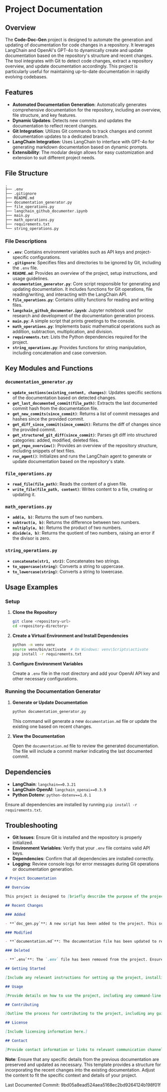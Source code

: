 # Project Documentation

## Overview

The **Code-Doc-Gen** project is designed to automate the generation and updating of documentation for code changes in a repository. It leverages LangChain and OpenAI's GPT-4o to dynamically create and update documentation based on the repository's structure and recent changes. The tool integrates with Git to detect code changes, extract a repository overview, and update documentation accordingly. This project is particularly useful for maintaining up-to-date documentation in rapidly evolving codebases.

## Features

- **Automated Documentation Generation**: Automatically generates comprehensive documentation for the repository, including an overview, file structure, and key features.
- **Dynamic Updates**: Detects new commits and updates the documentation to reflect recent changes.
- **Git Integration**: Utilizes Git commands to track changes and commit documentation updates to a dedicated branch.
- **LangChain Integration**: Uses LangChain to interface with GPT-4o for generating markdown documentation based on dynamic prompts.
- **Extensibility**: The modular design allows for easy customization and extension to suit different project needs.

## File Structure

```
.
├── .env
├── .gitignore
├── README.md
├── documentation_generator.py
├── file_operations.py
├── langchain_github_documenter.ipynb
├── main.py
├── math_operations.py
├── requirements.txt
└── string_operations.py
```

### File Descriptions

- **`.env`**: Contains environment variables such as API keys and project-specific configurations.
- **`.gitignore`**: Specifies files and directories to be ignored by Git, including the `.env` file.
- **`README.md`**: Provides an overview of the project, setup instructions, and usage guidelines.
- **`documentation_generator.py`**: Core script responsible for generating and updating documentation. It includes functions for Git operations, file reading/writing, and interacting with the LangChain API.
- **`file_operations.py`**: Contains utility functions for reading and writing files.
- **`langchain_github_documenter.ipynb`**: Jupyter notebook used for research and development of the documentation generation process.
- **`main.py`**: A simple script that prints greetings to the console.
- **`math_operations.py`**: Implements basic mathematical operations such as addition, subtraction, multiplication, and division.
- **`requirements.txt`**: Lists the Python dependencies required for the project.
- **`string_operations.py`**: Provides functions for string manipulation, including concatenation and case conversion.

## Key Modules and Functions

### `documentation_generator.py`

- **`update_sections(existing_content, changes)`**: Updates specific sections of the documentation based on detected changes.
- **`get_last_documented_commit(file_path)`**: Extracts the last documented commit hash from the documentation file.
- **`get_new_commits(since_commit)`**: Returns a list of commit messages and hashes since the provided commit.
- **`get_diff_since_commit(since_commit)`**: Returns the diff of changes since the provided commit.
- **`get_structured_git_diff(since_commit)`**: Parses git diff into structured categories: added, modified, deleted files.
- **`get_repo_overview()`**: Provides an overview of the repository structure, including snippets of text files.
- **`run_agent()`**: Initializes and runs the LangChain agent to generate or update documentation based on the repository's state.

### `file_operations.py`

- **`read_file(file_path)`**: Reads the content of a given file.
- **`write_file(file_path, content)`**: Writes content to a file, creating or updating it.

### `math_operations.py`

- **`add(a, b)`**: Returns the sum of two numbers.
- **`subtract(a, b)`**: Returns the difference between two numbers.
- **`multiply(a, b)`**: Returns the product of two numbers.
- **`divide(a, b)`**: Returns the quotient of two numbers, raising an error if the divisor is zero.

### `string_operations.py`

- **`concatenate(str1, str2)`**: Concatenates two strings.
- **`to_uppercase(string)`**: Converts a string to uppercase.
- **`to_lowercase(string)`**: Converts a string to lowercase.

## Usage Examples

### Setup

1. **Clone the Repository**

    ```bash
    git clone <repository-url>
    cd <repository-directory>
    ```

2. **Create a Virtual Environment and Install Dependencies**

    ```bash
    python -m venv venv
    source venv/bin/activate  # On Windows: venv\Scripts\activate
    pip install -r requirements.txt
    ```

3. **Configure Environment Variables**

    Create a `.env` file in the root directory and add your OpenAI API key and other necessary configurations.

### Running the Documentation Generator

1. **Generate or Update Documentation**

    ```bash
    python documentation_generator.py
    ```

    This command will generate a new `documentation.md` file or update the existing one based on recent changes.

2. **View the Documentation**

    Open the `documentation.md` file to review the generated documentation. The file will include a commit marker indicating the last documented commit.

## Dependencies

- **LangChain**: `langchain==0.3.21`
- **LangChain OpenAI**: `langchain_openai==0.3.9`
- **Python Dotenv**: `python-dotenv==1.0.1`

Ensure all dependencies are installed by running `pip install -r requirements.txt`.

## Troubleshooting

- **Git Issues**: Ensure Git is installed and the repository is properly initialized.
- **Environment Variables**: Verify that your `.env` file contains valid API keys.
- **Dependencies**: Confirm that all dependencies are installed correctly.
- **Logging**: Review console logs for error messages during Git operations or documentation generation.

```markdown
# Project Documentation

## Overview

This project is designed to [briefly describe the purpose of the project]. It includes various components and scripts to facilitate [describe functionalities].

## Recent Changes

### Added

- **`doc_gen.py`**: A new script has been added to the project. This script is responsible for generating documentation automatically. It parses the codebase and extracts relevant information to create or update documentation files. This addition aims to streamline the documentation process and ensure consistency across the project.

### Modified

- **`documentation.md`**: The documentation file has been updated to reflect recent changes in the project. This includes the addition of the "Recent Changes" section and updates to other sections to ensure accuracy and relevance.

### Deleted

- **`.env`**: The `.env` file has been removed from the project. Ensure that any environment variables previously stored in this file are now managed through other means, such as a configuration management tool or environment-specific settings.

## Getting Started

[Include any relevant instructions for setting up the project, installing dependencies, and running the application.]

## Usage

[Provide details on how to use the project, including any command-line instructions or examples.]

## Contributing

[Outline the process for contributing to the project, including any guidelines for submitting issues or pull requests.]

## License

[Include licensing information here.]

## Contact

[Provide contact information or links to relevant communication channels.]

```

**Note**: Ensure that any specific details from the previous documentation are preserved and updated as necessary. This template provides a structure for incorporating the recent changes into the existing documentation. Adjust the content to fit the specific context and details of your project.

Last Documented Commit: 9bd05a8ead524aea5168ec2bd9264124b198f01f